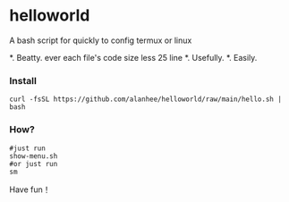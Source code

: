 # helloworld

A bash script for quickly to config termux or linux


*. Beatty. ever each file's code size less 25 line
*. Usefully.
*. Easily.


### Install 

```
curl -fsSL https://github.com/alanhee/helloworld/raw/main/hello.sh | bash 
```

### How? 
```
#just run
show-menu.sh 
#or just run
sm
```

Have fun！

